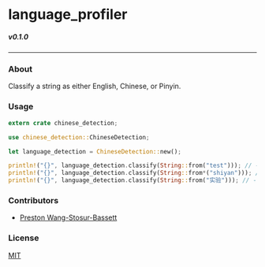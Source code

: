 # language_profiler
##### v0.1.0
---

### About
Classify a string as either English, Chinese, or Pinyin. 

### Usage
```rust
extern crate chinese_detection;

use chinese_detection::ChineseDetection;

let language_detection = ChineseDetection::new();

println!("{}", language_detection.classify(String::from("test"))); // --> EN
println!("{}", language_detection.classify(String::from*("shiyan"))); // --> PY
println!("{}", language_detection.classify(String::from("实验"))); // --> ZH
```

### Contributors
- [Preston Wang-Stosur-Bassett](http://stosur.info)

### License
[MIT](https://github.com/sotch-pr35mac/language_profiler/blob/master/LICENSE)
